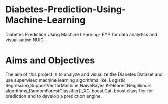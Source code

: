 # Diabetes-Prediction-Using-Machine-Learning
Diabetes Prediction Using Machine Learning- FYP for data analytics and visualisation NUIG

# Aims and Objectives
The aim of this project is to analyze and visualize the Diabetes Dataset and use supervised machine learning algorithms like, Logistic Regression,SupportVectorMachine,NaïveBayes,K-NearestNeighbours algorithms,RandomForestClassifier(),XG-boost,Cat-boost classifier for 
prediction and to develop a prediction engine.
 
